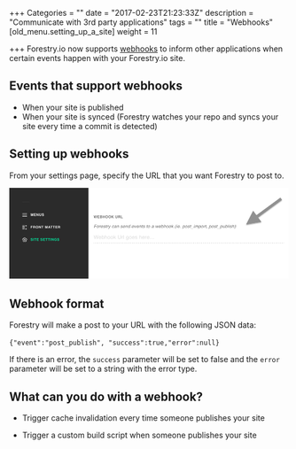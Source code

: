 +++
Categories = ""
date = "2017-02-23T21:23:33Z"
description = "Communicate with 3rd party applications"
tags = ""
title = "Webhooks"
[old_menu.setting_up_a_site]
weight = 11

+++
Forestry.io now supports [webhooks](https://sendgrid.com/blog/whats-webhook/) to inform other applications when certain events happen with your Forestry.io site. 

## Events that support webhooks

*   When your site is published
*   When your site is synced (Forestry watches your repo and syncs your site every time a commit is detected)

## Setting up webhooks

From your settings page, specify the URL that you want Forestry to post to.

![/docs/forestryio/images/webhook-settings.png](/docs/forestryio/images/webhook-settings.png)

## Webhook format

Forestry will make a post to your URL with the following JSON data:

`{"event":"post_publish", "success":true,"error":null}`​

If there is an error, the `success` parameter will be set to false and the `error` parameter will be set to a string with the error type.

## What can you do with a webhook?

*   Trigger cache invalidation every time someone publishes your site  

*   Trigger a custom build script when someone publishes your site
